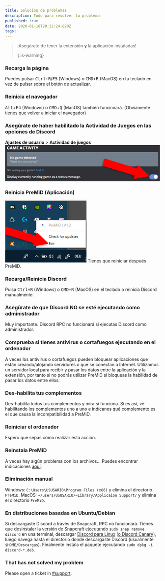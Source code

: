 ```yaml
---
title: Solución de problemas
description: Todo para resolver tu problema
published: true
date: 2020-01-18T20:32:24.820Z
tags:
---
```


> ¡Asegúrate de tener la extensión **y** la aplicación instaladas! 
> 
> {.is-warning}

### Recarga la página
Puedes pulsar <kbd>Ctrl+R</kbd>/<kbd>F5</kbd> (Windows) o <kbd>CMD+R</kbd> (MacOS) en tu teclado en vez de pulsar sobre el botón de actualizar.

### Reinicia el navegador
<kbd>Alt</kbd>+<kbd>F4</kbd> (Windows) o <kbd>CMD</kbd>+<kbd>Q</kbd> (MacOS) también funcionará. (Obviamente tienes que volver a iniciar el navegador)

### Asegúrate de haber habilitado la Actividad de Juegos en las opciones de Discord
**Ajustes de usuario** > **Actividad de juegos** ![gameactivity_edited.png](/gameactivity_edited.png)

### Reinicia PreMiD (Aplicación)
![quit.png](/quit.png) Tienes que reiniciar después PreMiD.

### Recarga/Reinicia Discord
Pulsa <kbd>Ctrl+R</kbd> (Windows) o <kbd>CMD+R</kbd> (MacOS) en el teclado o reinicia Discord manualmente.

### Asegúrate de que Discord NO se esté ejecutando como administrador
Muy importante. Discord RPC no funcionará si ejecutas Discord como administrador.

### Comprueba si tienes antivirus o cortafuegos ejecutando en el ordenador
A veces los antivirus o cortafuegos pueden bloquear aplicaciones que están creando/alojando servidores o que se conectan a Internet. Utilizamos un servidor local para recibir y pasar los datos entre la aplicación y la extensión, por tanto si no podrás utilizar PreMiD si bloqueas la habilidad de pasar los datos entre ellos.

### Des-habilita tus complementos
Des-habilita todos tus complementos y mira si funciona. Si es así, ve habilitando los complementos uno a uno e indícanos qué complemento es el que causa la incompatibilidad a PreMiD.

### Reiniciar el ordenador
Espero que sepas como realizar esta acción.

### Reinstala PreMiD
A veces hay algún problema con los archivos... Puedes encontrar indicaciones [aquí](/install).

### Eliminación manual
Windows: `C:\Users\USUSARIO\Program Files (x86)` y elimina el directorio `PreMiD`. MacOS: `~/users/USUSARIO/~Library/Applicaion Support/` y elimina el directorio `PreMiD`.

### En distribuciones basadas en Ubuntu/Debian
Si descargaste Discord a través de Snapcraft, RPC no funcionará. Tienes que desinstalar la versión de Snapcraft ejecutando `sudo snap remove discord` en una terminal, descargar [Discord para Linux](https://discordapp.com/api/download?platform=linux) ([o Discord Canary](https://discordapp.com/api/canary/download?platform=linux)), luego navega hasta el directorio donde descargaste Discord (usualmente `$HOME/Descargas`). Finalmente instala el paquete ejecutando `sudo dpkg -i discord-*.deb`.

### That has not solved my problem
Please open a ticket in [#support](https://discord.gg/PreMiD).